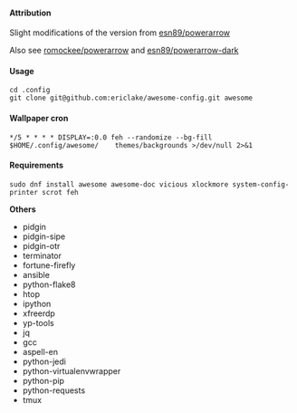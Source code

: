 #### Attribution
Slight modifications of the version from [esn89/powerarrow](https://github.com/esn89/powerarrow)

Also see [romockee/powerarrow](https://github.com/romockee/powerarrow) and [esn89/powerarrow-dark](https://github.com/esn89/powerarrow-dark)

#### Usage
```
cd .config
git clone git@github.com:ericlake/awesome-config.git awesome
```

#### Wallpaper cron
```
*/5 * * * * DISPLAY=:0.0 feh --randomize --bg-fill $HOME/.config/awesome/    themes/backgrounds >/dev/null 2>&1
```

#### Requirements

```
sudo dnf install awesome awesome-doc vicious xlockmore system-config-printer scrot feh
```

**Others**
* pidgin
* pidgin-sipe
* pidgin-otr
* terminator
* fortune-firefly
* ansible
* python-flake8
* htop
* ipython
* xfreerdp
* yp-tools
* jq
* gcc
* aspell-en
* python-jedi
* python-virtualenvwrapper
* python-pip
* python-requests
* tmux
